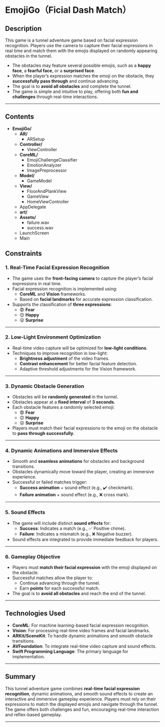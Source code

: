 # EmojiGo（Ficial Dash Match）

## **Description**
This game is a tunnel adventure game based on facial expression recognition. Players use the camera to capture their facial expressions in real time and match them with the emojis displayed on randomly appearing obstacles in the tunnel. 

- The obstacles may feature several possible emojis, such as a **happy face**, a **fearful face**, or a **surprised face**.  
- When the player’s expression matches the emoji on the obstacle, they **successfully pass through** and continue advancing.  
- The goal is to **avoid all obstacles** and complete the tunnel.  
- The game is simple and intuitive to play, offering both **fun and challenges** through real-time interactions.
---
## **Contents**
- **EmojiGo/**
  - **AR/**
    - ARSetup
  - **Controller/**
    - ViewController
  - **CoreML/**
    - EmojiChallengeClassifier
    - EmotionAnalyzer
    - ImagePreprocessor
  - **Model/**
    - GameModel
  - **View/**
    - FloorAndPlankView
    - GameView
    - HomeViewController
  - AppDelegate
  - **art/**
  - **Assets/**
    - failure.wav
    - success.wav
  - LaunchScreen
  - Main



## **Constraints**

### 1. **Real-Time Facial Expression Recognition**
- The game uses the **front-facing camera** to capture the player’s facial expressions in real time.
- Facial expression recognition is implemented using:
  - **CoreML** and **Vision** frameworks.
  - Based on **facial landmarks** for accurate expression classification.
- Supports the classification of **three expressions**:
  - 😨 **Fear**  
  - 😊 **Happy**  
  - 😲 **Surprise**

---

### 2. **Low-Light Environment Optimization**
- Real-time video capture will be optimized for **low-light conditions**.
- Techniques to improve recognition in low-light:
  - **Brightness adjustment** of the video frames.
  - **Contrast enhancement** for better facial feature detection.
  - Adaptive threshold adjustments for the Vision framework.

---

### 3. **Dynamic Obstacle Generation**
- Obstacles will be **randomly generated** in the tunnel.
- Obstacles appear at a **fixed interval** of **3 seconds**.
- Each obstacle features a randomly selected emoji:
  - 😨 **Fear**  
  - 😊 **Happy**  
  - 😲 **Surprise**  
- Players must match their facial expressions to the emoji on the obstacle to **pass through successfully**.

---

### 4. **Dynamic Animations and Immersive Effects**
- Smooth and **seamless animations** for obstacles and background transitions.
- Obstacles dynamically move toward the player, creating an immersive experience.
- Successful or failed matches trigger:
  - **Success animation** + sound effect (e.g., ✔️ checkmark).
  - **Failure animation** + sound effect (e.g., ❌ cross mark).

---

### 5. **Sound Effects**
- The game will include distinct **sound effects** for:
  - **Success**: Indicates a match (e.g., ✅ Positive chime).
  - **Failure**: Indicates a mismatch (e.g., ❌ Negative buzzer).
- Sound effects are integrated to provide immediate feedback for players.

---

### 6. **Gameplay Objective**
- Players must **match their facial expression** with the emoji displayed on the obstacle.
- Successful matches allow the player to:
  - Continue advancing through the tunnel.
  - Earn **points** for each successful match.
- The goal is to **avoid all obstacles** and reach the end of the tunnel.

---

## **Technologies Used**
- **CoreML**: For machine learning-based facial expression recognition.
- **Vision**: For processing real-time video frames and facial landmarks.
- **ARKit/SceneKit**: To handle dynamic animations and smooth obstacle transitions.
- **AVFoundation**: To integrate real-time video capture and sound effects.
- **Swift Programming Language**: The primary language for implementation.

---

## **Summary**
This tunnel adventure game combines **real-time facial expression recognition**, dynamic animations, and smooth sound effects to create an interactive and immersive gameplay experience. Players must rely on their expressions to match the displayed emojis and navigate through the tunnel. The game offers both challenges and fun, encouraging real-time interaction and reflex-based gameplay.

---
